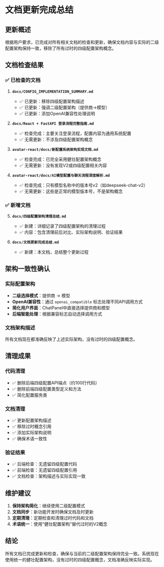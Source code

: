 # 文档更新完成总结

## 更新概述

根据用户要求，已完成对所有相关文档的检查和更新，确保文档内容与实际的二级配置架构保持一致，移除了所有过时的四级配置架构概念。

## 文档检查结果

### ✅ 已检查的文档

1. **`docs/CONFIG_IMPLEMENTATION_SUMMARY.md`** 
   - ✅ 已更新：移除四级配置架构描述
   - ✅ 已更新：强调二级配置架构（提供商→模型）
   - ✅ 已更新：添加OpenAI兼容性处理说明

2. **`docs/React + FastAPI 登录流程完整指南.md`**
   - ✅ 检查完成：主要关注登录流程，配置内容为通用系统配置
   - ✅ 无需更新：不涉及四级配置架构概念

3. **`avatar-react/docs/新配置系统架构实现文档.md`**
   - ✅ 检查完成：已完全采用健壮配置架构概念
   - ✅ 无需更新：没有发现V2或四级配置相关内容

4. **`avatar-react/docs/AI模型配置与聊天流程深度解析.md`**
   - ✅ 检查完成：只有模型名称中的版本号v2（如deepseek-chat-v2）
   - ✅ 无需更新：这些是正常的模型版本号，不是架构概念

### ✅ 新增文档

5. **`docs/四级配置架构清理总结.md`**
   - ✅ 新建：详细记录了四级配置架构的清理过程
   - ✅ 内容：包含清理前后对比、实际架构说明、验证结果

6. **`docs/文档更新完成总结.md`**
   - ✅ 新建：本文档，总结整个更新过程

## 架构一致性确认

### 实际配置架构
- **二级选择模式**：提供商 → 模型
- **OpenAI兼容性**：通过 `openai_compatible` 标志处理不同API调用方式
- **简化用户界面**：ChatPanel中直接选择提供商和模型
- **后端智能处理**：根据兼容标志自动选择调用方式

### 文档架构描述
所有文档现在都准确反映了上述实际架构，没有过时的四级配置概念。

## 清理成果

### 代码清理
- ✅ 删除后端四级配置API端点（约100行代码）
- ✅ 删除前端四级配置类型定义和方法
- ✅ 简化配置服务类

### 文档清理
- ✅ 更新配置架构描述
- ✅ 移除过时概念引用
- ✅ 添加实际架构说明
- ✅ 确保术语一致性

### 验证结果
- ✅ 后端检查：无遗留四级配置代码
- ✅ 前端检查：无遗留四级配置引用
- ✅ 文档检查：架构描述与实际实现一致

## 维护建议

1. **保持架构简化**：继续使用二级配置模式
2. **文档同步**：新功能开发时确保文档及时更新
3. **定期清理**：定期检查和清理过时代码和文档
4. **术语统一**：使用"健壮配置架构"替代过时的V2概念

## 结论

所有文档已完成更新和检查，确保与当前的二级配置架构保持完全一致。系统现在使用统一的健壮配置架构，没有过时的四级配置概念，文档准确反映实际实现。